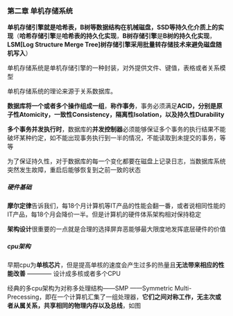 ### 第二章  单机存储系统

**单机存储引擎就是哈希表，B树等数据结构在机械磁盘，SSD等持久化介质上的实现**（**哈希存储引擎**是**哈希表的持久化实现**，**B树存储引擎**是**B树的持久化实现**，**LSM[Log Structure Merge Tree]树存储引擎采用批量转存储技术来避免磁盘随机写入**）

单机存储系统是单机存储引擎的一种封装，对外提供文件、键值，表格或者关系模型

单机存储系统的理论来源于关系数据库。

**数据库将一个或者多个操作组成一组**，**称作事务**，事务必须满足**ACID，分别是原子性Atomicity，一致性Consistency，隔离性Isolation，以及持久性Durability**

**多个事务并发执行时**，数据库的**并发控制器**必须能够保证多个事务的执行结果不能破坏某种约定，如不能出现事务执行到一半的情况，不能读取到未提交的事务，等等

为了保证持久性，对于数据库的每一个变化都要在磁盘上记录日志，当数据库系统突然发生故障，重启后能够恢复到之前一致的状态



##### 硬件基础

**摩尔定律**告诉我们，每18个月计算机等IT产品的性能会翻一番，或者说相同性能的IT产品，每18个月会降价一半。但是计算机的硬件体系架构相对保持稳定

**架构设计**很重要的一点就是合理的选择屏弃恶能够最大限度地发挥底层硬件的价值



##### cpu架构

早期cpu为**单核芯片**，但是提高单核的速度会产生过多的热量且**无法带来相应的性能改善**  ———— 设计成多核或者多个CPU

经典的多cpu架构为对称多处理结构——SMP ——Symmetric Multi-Precessing，即在一个计算机汇集了一组处理器，**它们之间对称工作，无主次或者从属关系，共享相同的物理内存以及总线**，如图





